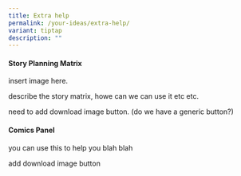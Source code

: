 ```yaml
---
title: Extra help
permalink: /your-ideas/extra-help/
variant: tiptap
description: ""
---
```

<h4>Story Planning Matrix</h4><p>insert image here.</p><p>describe the story matrix, howe can we can use it etc etc.</p><p>need to add download image button. (do we have a generic button?)</p><h4>Comics Panel</h4><p>you can use this to help you blah blah</p><p>add download image button</p>